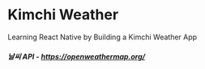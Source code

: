 # Kimchi Weather

Learning React Native by Building a Kimchi Weather App

##### 날씨 API - https://openweathermap.org/